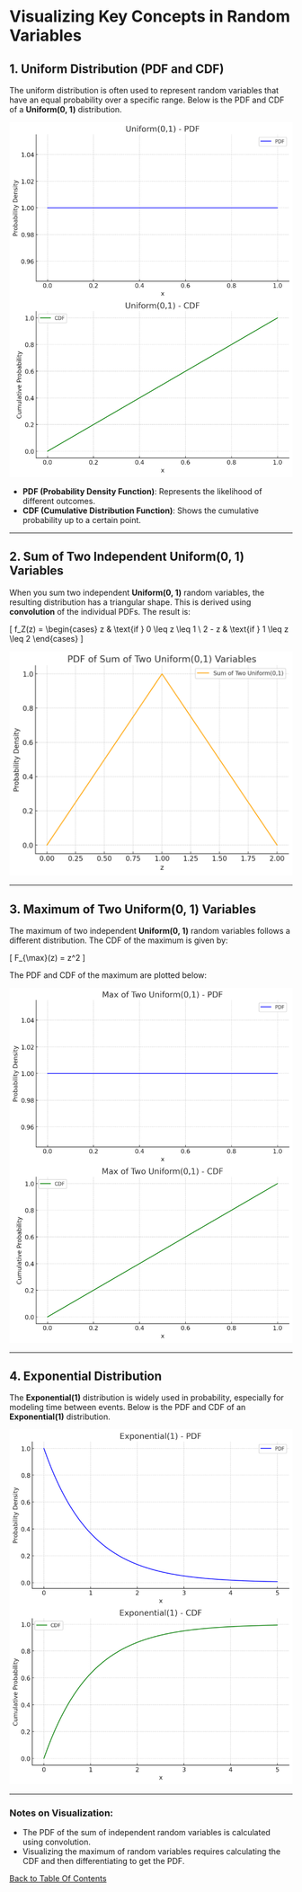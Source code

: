 
# Visualizing Key Concepts in Random Variables

## 1. Uniform Distribution (PDF and CDF)

The uniform distribution is often used to represent random variables that have an equal probability over a specific range. Below is the PDF and CDF of a **Uniform(0, 1)** distribution.

![Uniform Distribution](/assets/Uniform_distribution.png)

- **PDF (Probability Density Function)**: Represents the likelihood of different outcomes.
- **CDF (Cumulative Distribution Function)**: Shows the cumulative probability up to a certain point.

---

## 2. Sum of Two Independent Uniform(0, 1) Variables

When you sum two independent **Uniform(0, 1)** random variables, the resulting distribution has a triangular shape. This is derived using **convolution** of the individual PDFs. The result is:

\[
f_Z(z) =
\begin{cases}
z & \text{if } 0 \leq z \leq 1 \\
2 - z & \text{if } 1 \leq z \leq 2
\end{cases}
\]

![Sum of Two Uniform Distributions](/assets/Sum%20of%202%20Uniform%20distributions.png)

---

## 3. Maximum of Two Uniform(0, 1) Variables

The maximum of two independent **Uniform(0, 1)** random variables follows a different distribution. The CDF of the maximum is given by:

\[
F_{\max}(z) = z^2
\]

The PDF and CDF of the maximum are plotted below:

![Maximum of Two Uniform Variables](/assets/Maximum%20of%20Two%20Uniform%20Variables.png)

---

## 4. Exponential Distribution

The **Exponential(1)** distribution is widely used in probability, especially for modeling time between events. Below is the PDF and CDF of an **Exponential(1)** distribution.

![Exponential Distribution](/assets/Exponential%20Distribution.png)

---

### Notes on Visualization:

- The PDF of the sum of independent random variables is calculated using convolution.
- Visualizing the maximum of random variables requires calculating the CDF and then differentiating to get the PDF.

[Back to Table Of Contents](tableOfContents.md)